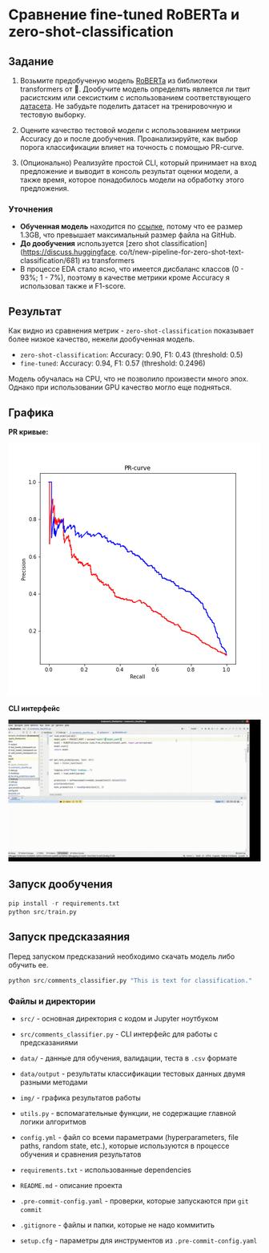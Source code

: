 # Сравнение fine-tuned RoBERTa и zero-shot-classification

## Задание
1. Возьмите предобученую модель [RoBERTa](https://huggingface.co/transformers/model_summary.html#roberta) из библиотеки transformers от 🤗. Дообучите модель определять является ли твит расистским или сексистким с использованием соответствующего [датасета](https://huggingface.co/datasets/tweets_hate_speech_detection). Не забудьте поделить датасет на тренировочную и тестовую выборку.

2. Оцените качество тестовой модели с использованием метрики Accuracy до и после дообучения. Проанализируйте, как выбор порога классификации влияет на точность с помощью PR-curve.

3. (Опционально) Реализуйте простой CLI, который принимает на вход предложение и выводит в консоль результат оценки модели, а также время, которое понадобилось модели на обработку этого предложения.

### Уточнения
* **Обученная модель** находится по [ссылке](), потому что ее размер 1.3GB, что превышает максимальный размер файла
  на GitHub.
* **До дообучения** используется [zero shot classification](https://discuss.huggingface.
  co/t/new-pipeline-for-zero-shot-text-classification/681) из transformers
* В процессе EDA стало ясно, что имеется дисбаланс классов (0 - 93%; 1 - 7%), поэтому в качестве метрики кроме
  Accuracy я использовал также и F1-score.


## Результат
Как видно из сравнения метрик - `zero-shot-classification` показывает более низкое качество, нежели дообученная модель.

* `zero-shot-classification`: Accuracy: 0.90, F1: 0.43 (threshold: 0.5)
* `fine-tuned`: Accuracy: 0.94, F1: 0.57 (threshold: 0.2496)

Модель обучалась на CPU, что не позволило произвести много эпох. Однако при использовании GPU качество могло еще подняться.

## Графика
**PR кривые:**

![PR Curve of zero-shot vs fine-tuned](img/pr_curve.png)


**CLI интерфейс**

![CLI](img/finetuned_roberta_cli.gif)


## Запуск дообучения
```python
pip install -r requirements.txt
python src/train.py
```

## Запуск предсказаяния
Перед запуском предсказаний необходимо скачать модель либо обучить ее.
```python
python src/comments_classifier.py "This is text for classification."
```


### Файлы и директории
* `src/` - основная директория с кодом и Jupyter ноутбуком
* `src/comments_classifier.py` - CLI интерфейс для работы с предсказаниями

* `data/` - данные для обучения, валидации, теста в `.csv` формате
* `data/output` - результаты классификации тестовых данных двумя разными методами

* `img/` - графика результатов работы

* `utils.py` - вспомагательные функции, не содержащие главной логики алгоритмов
* `config.yml` - файл со всеми параметрами (hyperparameters, file paths, random state, etc.), которые используются в процессе обучения и сравнения результатов
* `requirements.txt` - использованные dependencies

* `README.md` - описание проекта
* `.pre-commit-config.yaml` - проверки, которые запускаются при `git commit`
* `.gitignore` - файлы и папки, которые не надо коммитить
* `setup.cfg` - параметры для инструментов из `.pre-commit-config.yaml`
